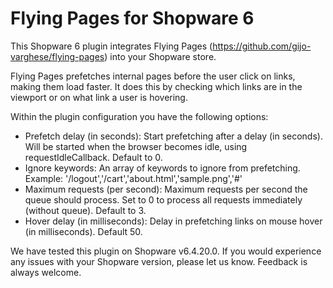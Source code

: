 # Flying Pages for Shopware 6

This Shopware 6 plugin integrates Flying Pages (https://github.com/gijo-varghese/flying-pages) into your Shopware store.

Flying Pages prefetches internal pages before the user click on links, making them load faster.
It does this by checking which links are in the viewport or on what link a user is hovering.

Within the plugin configuration you have the following options:
- Prefetch delay (in seconds): Start prefetching after a delay (in seconds). Will be started when the browser becomes idle, using requestIdleCallback. Default to 0.
- Ignore keywords: An array of keywords to ignore from prefetching. Example: '/logout','/cart','about.html','sample.png','#'
- Maximum requests (per second): Maximum requests per second the queue should process. Set to 0 to process all requests immediately (without queue). Default to 3.
- Hover delay (in milliseconds): Delay in prefetching links on mouse hover (in milliseconds). Default 50.

We have tested this plugin on Shopware v6.4.20.0. If you would experience any issues with your Shopware version, please let us know.
Feedback is always welcome.
